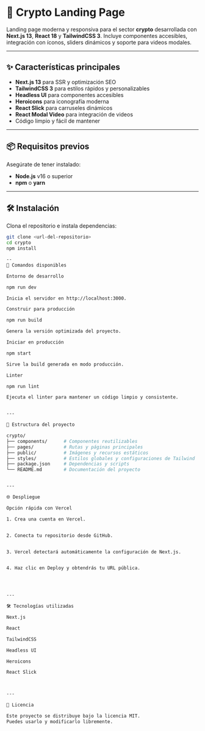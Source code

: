 # 🚀 Crypto Landing Page

Landing page moderna y responsiva para el sector **crypto** desarrollada con **Next.js 13**, **React 18** y **TailwindCSS 3**. Incluye componentes accesibles, integración con íconos, sliders dinámicos y soporte para videos modales.

---

## ✨ Características principales

- **Next.js 13** para SSR y optimización SEO
- **TailwindCSS 3** para estilos rápidos y personalizables
- **Headless UI** para componentes accesibles
- **Heroicons** para iconografía moderna
- **React Slick** para carruseles dinámicos
- **React Modal Video** para integración de videos
- Código limpio y fácil de mantener

---

## 📦 Requisitos previos

Asegúrate de tener instalado:

- **Node.js** v16 o superior
- **npm** o **yarn**

---

## 🛠 Instalación

Clona el repositorio e instala dependencias:

```bash
git clone <url-del-repositorio>
cd crypto
npm install

-- 
🚀 Comandos disponibles

Entorno de desarrollo

npm run dev

Inicia el servidor en http://localhost:3000.

Construir para producción

npm run build

Genera la versión optimizada del proyecto.

Iniciar en producción

npm start

Sirve la build generada en modo producción.

Linter

npm run lint

Ejecuta el linter para mantener un código limpio y consistente.


---

📂 Estructura del proyecto

crypto/
├── components/      # Componentes reutilizables
├── pages/           # Rutas y páginas principales
├── public/          # Imágenes y recursos estáticos
├── styles/          # Estilos globales y configuraciones de Tailwind
├── package.json     # Dependencias y scripts
└── README.md        # Documentación del proyecto


---

🌐 Despliegue

Opción rápida con Vercel

1. Crea una cuenta en Vercel.


2. Conecta tu repositorio desde GitHub.


3. Vercel detectará automáticamente la configuración de Next.js.


4. Haz clic en Deploy y obtendrás tu URL pública.




---

🛠 Tecnologías utilizadas

Next.js

React

TailwindCSS

Headless UI

Heroicons

React Slick



---

📄 Licencia

Este proyecto se distribuye bajo la licencia MIT.
Puedes usarlo y modificarlo libremente.

